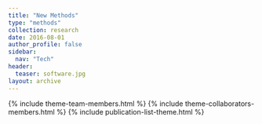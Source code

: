 ```yaml
---
title: "New Methods"
type: "methods"
collection: research
date: 2016-08-01
author_profile: false
sidebar:
  nav: "Tech"
header:
  teaser: software.jpg
layout: archive
---
```


{% include theme-team-members.html %}
{% include theme-collaborators-members.html %}
{% include publication-list-theme.html %}
